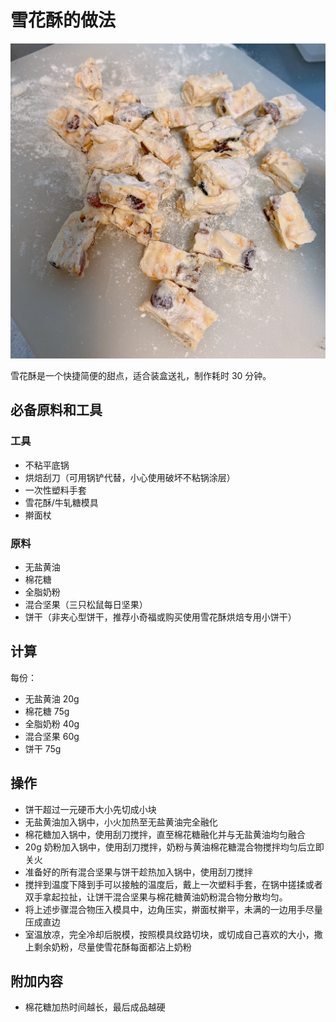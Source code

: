 # 雪花酥的做法

![雪花酥成品](./雪花酥成品.jpg)

雪花酥是一个快捷简便的甜点，适合装盒送礼，制作耗时 30 分钟。

## 必备原料和工具

### 工具

- 不粘平底锅
- 烘焙刮刀（可用锅铲代替，小心使用破坏不粘锅涂层）
- 一次性塑料手套
- 雪花酥/牛轧糖模具
- 擀面杖

### 原料

- 无盐黄油
- 棉花糖
- 全脂奶粉
- 混合坚果（三只松鼠每日坚果）
- 饼干（非夹心型饼干，推荐小奇福或购买使用雪花酥烘焙专用小饼干）

## 计算

每份：

- 无盐黄油 20g
- 棉花糖 75g
- 全脂奶粉 40g
- 混合坚果 60g
- 饼干 75g

## 操作

- 饼干超过一元硬币大小先切成小块
- 无盐黄油加入锅中，小火加热至无盐黄油完全融化
- 棉花糖加入锅中，使用刮刀搅拌，直至棉花糖融化并与无盐黄油均匀融合
- 20g 奶粉加入锅中，使用刮刀搅拌，奶粉与黄油棉花糖混合物搅拌均匀后立即关火
- 准备好的所有混合坚果与饼干趁热加入锅中，使用刮刀搅拌
- 搅拌到温度下降到手可以接触的温度后，戴上一次塑料手套，在锅中搓揉或者双手拿起拉扯，让饼干混合坚果与棉花糖黄油奶粉混合物分散均匀。
- 将上述步骤混合物压入模具中，边角压实，擀面杖擀平，未满的一边用手尽量压成直边
- 室温放凉，完全冷却后脱模，按照模具纹路切块，或切成自己喜欢的大小，撒上剩余奶粉，尽量使雪花酥每面都沾上奶粉

## 附加内容

- 棉花糖加热时间越长，最后成品越硬
